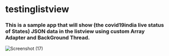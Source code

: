 # testinglistview
### This is a sample app that will show (the covid19india live status of States) JSON data in the listview using custom Array Adapter and BackGround Thread.
![Screenshot (17)](https://user-images.githubusercontent.com/42707954/80278161-9a3b6900-8711-11ea-9c46-cd7c27bb26bb.png)

